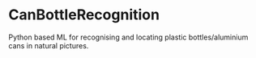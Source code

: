 # CanBottleRecognition
Python based ML for recognising and locating plastic bottles/aluminium cans in natural pictures.
